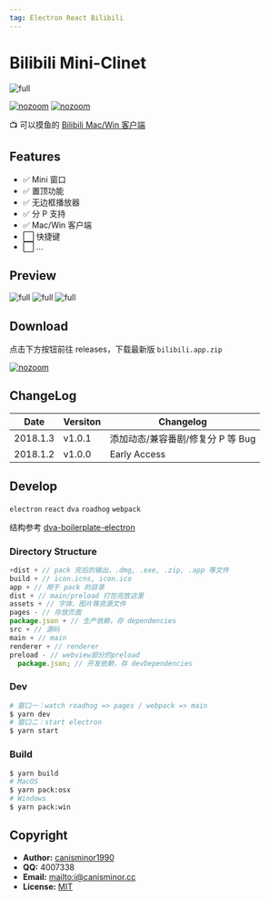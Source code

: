 ```yaml
---
tag: Electron React Bilibili
---
```


# Bilibili Mini-Clinet

![full](http://qn.canisminor.cc/2018-01-03-preview-0.png)

[![nozoom](https://img.shields.io/github/release/canisminor1990/bilibili-client.svg)](https://github.com/canisminor1990/bilibili-client)
[![nozoom](https://img.shields.io/github/downloads/canisminor1990/bilibili-client/total.svg)](https://github.com/canisminor1990/bilibili-client/releases)

📺 可以摸鱼的 [Bilibili Mac/Win 客户端](https://github.com/canisminor1990/bilibili-client)

## Features

* ✅ Mini 窗口
* ✅ 置顶功能
* ✅ 无边框播放器
* ✅ 分 P 支持
* ✅ Mac/Win 客户端
* ⬜️ 快捷键
* ⬜️ ...

## Preview

![full](http://qn.canisminor.cc/2018-01-03-preview-1.png)
![full](http://qn.canisminor.cc/2018-01-03-preview-2.png)
![full](http://qn.canisminor.cc/2018-01-03-preview-3.png)

## Download

点击下方按钮前往 releases，下载最新版 `bilibili.app.zip`

[![nozoom](https://img.shields.io/badge/bilibili-download-ff69b4.svg?style=for-the-badge)](https://github.com/canisminor1990/bilibili-client/releases)

## ChangeLog

| Date     | Versiton | Changelog                         |
| -------- | -------- | --------------------------------- |
| 2018.1.3 | v1.0.1   | 添加动态/兼容番剧/修复分 P 等 Bug |
| 2018.1.2 | v1.0.0   | Early Access                      |

## Develop

`electron` `react` `dva` `roadhog` `webpack`

结构参考 [dva-boilerplate-electron](https://github.com/sorrycc/dva-boilerplate-electron)

### Directory Structure

```js
+dist + // pack 完后的输出，.dmg, .exe, .zip, .app 等文件
build + // icon.icns, icon.ico
app + // 用于 pack 的目录
dist + // main/preload 打包完放这里
assets + // 字体、图片等资源文件
pages - // 存放页面
package.json + // 生产依赖，存 dependencies
src + // 源码
main + // main
renderer + // renderer
preload - // webview部分的preload
  package.json; // 开发依赖，存 devDependencies
```

### Dev

```bash
# 窗口一：watch roadhog => pages / webpack => main
$ yarn dev
# 窗口二：start electron
$ yarn start
```

### Build

```bash
$ yarn build
# MacOS
$ yarn pack:osx
# Windows
$ yarn pack:win
```

## Copyright

* **Author:** [canisminor1990](https://github.com/canisminor1990)
* **QQ:** 4007338
* **Email:** <mailto:i@canisminor.cc>
* **License:** [MIT](https://tldrlegal.com/license/mit-license)
